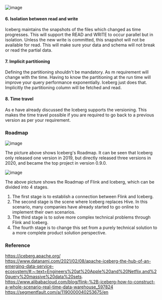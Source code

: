  
 ![image](https://user-images.githubusercontent.com/95130613/153721877-a731c8f8-e5c1-4f5c-a23e-f4accdffab93.png)

#### 6.	Isolation between read and write

Iceberg maintains the snapshots of the files which changed as time progresses. This will support the READ and WRITE to occur parallel but in isolation.
Unless the new write is committed, this snapshot will not be available for read.
This will make sure your data and schema will not break or read the partial data.

#### 7.	Implicit partitioning

Defining the partitioning shouldn't be mandatory. As m requirement will change with the time. Having to know the partitioning at the run time will improve your query performance exponentially.
Iceberg just does that. Implicitly the partitioning column will be fetched and read.

#### 8.	Time travel

As e have already discussed the Iceberg supports the versioning. This makes the time travel possible if you are required to go back to a previous version as per your requirement.


### Roadmap


![image](https://user-images.githubusercontent.com/95130613/153721912-63f9e028-774f-48e8-80c3-0f9963556902.png)

The picture above shows Iceberg's Roadmap. It can be seen that Iceberg only released one version in 2019, but directly released three versions in 2020, and became the top project in version 0.9.0.

![image](https://user-images.githubusercontent.com/95130613/153721931-65f0a5ba-fb48-4f8e-a134-ab99148de137.png)

The above picture shows the Roadmap of Flink and Iceberg, which can be divided into 4 stages.

1)	The first stage is to establish a connection between Flink and Iceberg.
2)	The second stage is the scene where Iceberg replaces Hive. In this scenario, many companies have already started to go online to implement their own scenarios.
3)	The third stage is to solve more complex technical problems through Flink and Iceberg.
4)	The fourth stage is to change this set from a purely technical solution to a more complete product solution perspective.

### Reference

https://iceberg.apache.org/
https://www.datanami.com/2021/02/08/apache-iceberg-the-hub-of-an-emerging-data-service-ecosystem/#:~:text=Engineers%20at%20Apple%20and%20Netflix,and%20query%20massive%20data%20sets.
https://www.alibabacloud.com/blog/flink-%2B-iceberg-how-to-construct-a-whole-scenario-real-time-data-warehouse_597824
https://segmentfault.com/a/1190000040253675/en
